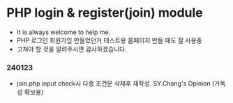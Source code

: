 # PHP login & register(join) module
- It is always welcome to help me.
- PHP 로그인 회원가입 만들었던거 테스트용 홈페이지 만들 때도 잘 사용중
- 고쳐야 할 것을 알려주시면 감사하겠습니다.

### 240123
- join.php input check시 다중 조건문 삭제후 재작성. SY.Chang's Opinion (가독성 확보용)